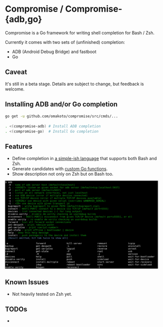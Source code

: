 # Compromise / Compromise-{adb,go}

Compromise is a Go framework for writing shell completion for Bash / Zsh.

Currently it comes with two sets of (unfinished) completion:

 - ADB (Android Debug Bridge) and fastboot
 - Go


## Caveat
 It's still in a beta stage. Details are subject to change, but feedback is welcome.  

## Installing ADB and/or Go completion

```sh
go get -u github.com/omakoto/compromise/src/cmds/...

. <(compromise-adb) # Install ADB completion
. <(compromise-go)  # Install Go completion
```

## Features

 - Define completion in [a simple-ish language](src/cmds/compromise-go/go.go) that supports both Bash and Zsh.
 - Generate candidates with [custom Go functions](src/cmds/compromise-adb/adb.go).
 - Show description not only on Zsh but on Bash too.
 <img src="https://raw.githubusercontent.com/omakoto/compromise/master/img/compromise-adb.png" width=600>
 
## Known Issues

 - Not heavily tested on Zsh yet.

## TODOs

 - 
